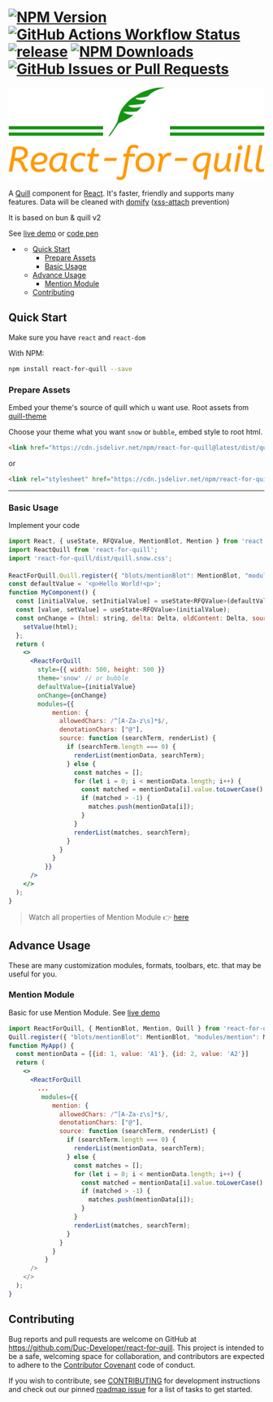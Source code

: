 [![NPM Version](https://img.shields.io/npm/v/react-for-quill?labelColor=%23C12127)](https://www.npmjs.com/package/react-for-quill)
[![GitHub Actions Workflow Status](https://img.shields.io/github/actions/workflow/status/Duc-Developer/react-for-quill/release.yml)](https://github.com/Duc-Developer/react-for-quill/actions/workflows/release.yml)
[![release](https://img.shields.io/github/release-date/Duc-Developer/react-for-quill?display_date=published_at)](https://github.com/Duc-Developer/react-for-quill/releases)
[![NPM Downloads](https://img.shields.io/npm/d18m/react-for-quill)](http://www.npmtrends.com/react-for-quill)
[![GitHub Issues or Pull Requests](https://img.shields.io/github/issues/Duc-Developer/react-for-quill)](https://github.com/Duc-Developer/react-for-quill/issues)
==============================================================================

![react-for-quill-logo](/assets/logo.png)


A [Quill] component for [React]. It's faster, friendly and supports many features. Data will be cleaned with [domify](https://www.npmjs.com/package/domify) ([xss-attach](https://owasp.org/www-community/attacks/xss) prevention)

It is based on bun & quill v2

See [live demo] or [code pen]

[quill]: https://quilljs.com
[react]: https://facebook.github.io/react/
[live demo]: https://duc-developer.github.io/react-for-quill
[code pen]: https://codepen.io/Duc-Developer/pen/LYovqVL

- [](#)
  - [Quick Start](#quick-start)
    - [Prepare Assets](#prepare-assets)
    - [Basic Usage](#basic-usage)
  - [Advance Usage](#advance-usage)
    - [Mention Module](#mention-module)
  - [Contributing](#contributing)

## Quick Start

Make sure you have `react` and `react-dom`

With NPM:
```sh
npm install react-for-quill --save
```

### Prepare Assets
Embed your theme's source of quill which u want use.
Root assets from [quill-theme](https://quilljs.com/docs/customization/themes#themes)

Choose your theme what you want `snow` or `bubble`, embed style to root html.

```html
<link href="https://cdn.jsdelivr.net/npm/react-for-quill@latest/dist/quill.snow.css" rel="stylesheet" />
```
or
```html
<link rel="stylesheet" href="https://cdn.jsdelivr.net/npm/react-for-quill@latest/dist/quill.bubble.css" />
```

---

### Basic Usage

Implement your code
```jsx
import React, { useState, RFQValue, MentionBlot, Mention } from 'react';
import ReactQuill from 'react-for-quill';
import 'react-for-quill/dist/quill.snow.css';

ReactForQuill.Quill.register({ "blots/mentionBlot": MentionBlot, "modules/mention": Mention });
const defaultValue = '<p>Hello World!<p>';
function MyComponent() {
  const [initialValue, setInitialValue] = useState<RFQValue>(defaultValue);
  const [value, setValue] = useState<RFQValue>(initialValue);
  const onChange = (html: string, delta: Delta, oldContent: Delta, source: EmitterSource) => {
    setValue(html);
  };
  return (
    <>
      <ReactForQuill
        style={{ width: 500, height: 500 }}
        theme='snow' // or bubble
        defaultValue={initialValue}
        onChange={onChange}
        modules={{
            mention: {
              allowedChars: /^[A-Za-z\s]*$/,
              denotationChars: ["@"],
              source: function (searchTerm, renderList) {
                if (searchTerm.length === 0) {
                  renderList(mentionData, searchTerm);
                } else {
                  const matches = [];
                  for (let i = 0; i < mentionData.length; i++) {
                    const matched = mentionData[i].value.toLowerCase().indexOf(searchTerm.toLowerCase());
                    if (matched > -1) {
                      matches.push(mentionData[i]);
                    }
                  }
                  renderList(matches, searchTerm);
                }
              }
            }
          }}
      />
    </>
  );
}
```
> Watch all properties of Mention Module 👉 [here](https://github.com/Duc-Developer/react-for-quill/blob/main/src/Modules/Mention.ts)

## Advance Usage
These are many customization modules, formats, toolbars, etc. that may be useful for you.

### Mention Module
Basic for use Mention Module. See [live demo](https://duc-developer.github.io/react-for-quill)
```jsx
import ReactForQuill, { MentionBlot, Mention, Quill } from 'react-for-quill';
Quill.register({ "blots/mentionBlot": MentionBlot, "modules/mention": Mention });
function MyApp() {
  const mentionData = [{id: 1, value: 'A1'}, {id: 2, value: 'A2'}]
  return (
    <>
      <ReactForQuill
        ...
         modules={{
            mention: {
              allowedChars: /^[A-Za-z\s]*$/,
              denotationChars: ["@"],
              source: function (searchTerm, renderList) {
                if (searchTerm.length === 0) {
                  renderList(mentionData, searchTerm);
                } else {
                  const matches = [];
                  for (let i = 0; i < mentionData.length; i++) {
                    const matched = mentionData[i].value.toLowerCase().indexOf(searchTerm.toLowerCase());
                    if (matched > -1) {
                      matches.push(mentionData[i]);
                    }
                  }
                  renderList(matches, searchTerm);
                }
              }
            }
          }
      />
    </>
  );
}
```

## Contributing

Bug reports and pull requests are welcome on GitHub at https://github.com/Duc-Developer/react-for-quill. This project is intended to be a safe, welcoming space for collaboration, and contributors are expected to adhere to the [Contributor Covenant](/CODE_OF_CONDUCT.md) code of conduct.

If you wish to contribute, see [CONTRIBUTING](/CONTRIBUTING.md) for development instructions and check out our pinned
[roadmap issue](https://github.com/Duc-Developer/react-for-quill/issues) for a list of tasks to get started.
